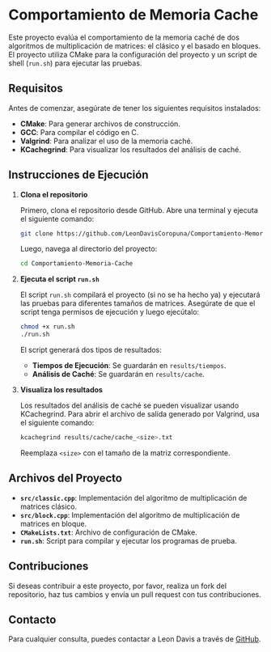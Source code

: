 # Comportamiento de Memoria Cache

Este proyecto evalúa el comportamiento de la memoria caché de dos algoritmos de multiplicación de matrices: el clásico y el basado en bloques. El proyecto utiliza CMake para la configuración del proyecto y un script de shell (`run.sh`) para ejecutar las pruebas.

## Requisitos

Antes de comenzar, asegúrate de tener los siguientes requisitos instalados:
- **CMake**: Para generar archivos de construcción.
- **GCC**: Para compilar el código en C.
- **Valgrind**: Para analizar el uso de la memoria caché.
- **KCachegrind**: Para visualizar los resultados del análisis de caché.

## Instrucciones de Ejecución

1. **Clona el repositorio**

   Primero, clona el repositorio desde GitHub. Abre una terminal y ejecuta el siguiente comando:

   ```bash
   git clone https://github.com/LeonDavisCoropuna/Comportamiento-Memoria-Cache.git
   ```

   Luego, navega al directorio del proyecto:

   ```bash
   cd Comportamiento-Memoria-Cache
   ```

2. **Ejecuta el script `run.sh`**

   El script `run.sh` compilará el proyecto (si no se ha hecho ya) y ejecutará las pruebas para diferentes tamaños de matrices. Asegúrate de que el script tenga permisos de ejecución y luego ejecútalo:

   ```bash
   chmod +x run.sh
   ./run.sh
   ```

   El script generará dos tipos de resultados:
   - **Tiempos de Ejecución**: Se guardarán en `results/tiempos`.
   - **Análisis de Caché**: Se guardarán en `results/cache`.

3. **Visualiza los resultados**

   Los resultados del análisis de caché se pueden visualizar usando KCachegrind. Para abrir el archivo de salida generado por Valgrind, usa el siguiente comando:

   ```bash
   kcachegrind results/cache/cache_<size>.txt
   ```

   Reemplaza `<size>` con el tamaño de la matriz correspondiente.

## Archivos del Proyecto

- **`src/classic.cpp`**: Implementación del algoritmo de multiplicación de matrices clásico.
- **`src/block.cpp`**: Implementación del algoritmo de multiplicación de matrices en bloque.
- **`CMakeLists.txt`**: Archivo de configuración de CMake.
- **`run.sh`**: Script para compilar y ejecutar los programas de prueba.

## Contribuciones

Si deseas contribuir a este proyecto, por favor, realiza un fork del repositorio, haz tus cambios y envía un pull request con tus contribuciones.

## Contacto

Para cualquier consulta, puedes contactar a Leon Davis a través de [GitHub](https://github.com/LeonDavisCoropuna).